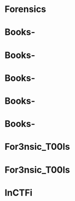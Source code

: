 # Forensics
# Books-
# Books-
# Books-
# Books-
# Books-
# For3nsic_T00ls
# For3nsic_T00ls
# InCTFi

